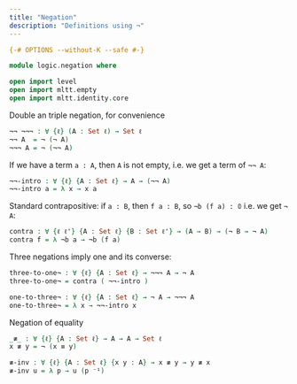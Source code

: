 ```yaml
---
title: "Negation"
description: "Definitions using ¬"
---
```


```agda
{-# OPTIONS --without-K --safe #-}

module logic.negation where

open import level
open import mltt.empty
open import mltt.identity.core
```

Double an triple negation, for convenience
```agda
¬¬ ¬¬¬ : ∀ {ℓ} (A : Set ℓ) → Set ℓ
¬¬ A  = ¬ (¬ A)
¬¬¬ A = ¬ (¬¬ A)
```

If we have a term `a : A`, then `A` is not empty, i.e. we get a term of `¬¬ A`:
```agda
¬¬-intro : ∀ {ℓ} {A : Set ℓ} → A → (¬¬ A)
¬¬-intro a = λ x → x a
```

Standard contrapositive: if `a : B`, then `f a : B`, so `¬b (f a) : 𝟘` i.e. we get `¬ A`:
```agda
contra : ∀ {ℓ ℓ'} {A : Set ℓ} {B : Set ℓ'} → (A → B) → (¬ B → ¬ A)
contra f = λ ¬b a → ¬b (f a)
```

Three negations imply one and its converse:
```agda
three-to-one¬ : ∀ {ℓ} {A : Set ℓ} → ¬¬¬ A → ¬ A
three-to-one¬ = contra ( ¬¬-intro )

one-to-three¬ : ∀ {ℓ} {A : Set ℓ} → ¬ A → ¬¬¬ A
one-to-three¬ = λ x → ¬¬-intro x
```

Negation of equality
```agda
_≢_ : ∀ {ℓ} {A : Set ℓ} → A → A → Set ℓ
x ≢ y = ¬ (x ≡ y)

≢-inv : ∀ {ℓ} {A : Set ℓ} {x y : A} → x ≢ y → y ≢ x
≢-inv u = λ p → u (p ⁻¹)
```
